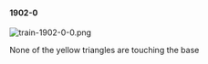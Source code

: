 #### 1902-0
![train-1902-0-0.png](https://github.com/lil-lab/nlvr/raw/master/nlvr/train/images/28/train-1902-0-0.png "train-1902-0-0.png")

None of the yellow triangles are touching the base
